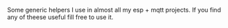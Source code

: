 Some generic helpers I use in almost all my esp + mqtt projects. If you find any of theese useful fill free to use it.

